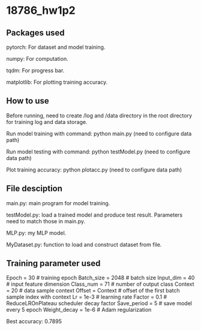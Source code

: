 # 18786_hw1p2

## Packages used

pytorch: For dataset and model training.

numpy: For computation.

tqdm: For progress bar.

matplotlib: For plotting training accuracy.

## How to use

Before running, need to create /log and /data directory in the root directory for training log and data storage.

Run model training with command: python main.py (need to configure data path)

Run model testing with command: python testModel.py (need to configure data path)

Plot training accuracy: python plotacc.py (need to configure data path)

## File desciption

main.py: main program for model training.

testModel.py: load a trained model and produce test result. Parameters need to match those in main.py.

MLP.py: my MLP model.

MyDataset.py: function to load and construct dataset from file.


## Training parameter used

Epoch = 30                  # training epoch
Batch_size = 2048           # batch size
Input_dim = 40              # input feature dimension
Class_num = 71              # number of output class
Context = 20                # data sample context
Offset = Context            # offset of the first batch sample index with context
Lr = 1e-3                   # learning rate
Factor = 0.1                # ReduceLROnPlateau scheduler decay factor
Save_period = 5             # save model every 5 epoch
Weight_decay = 1e-6         # Adam regularization

Best accuracy: 0.7895


